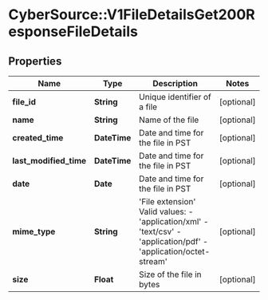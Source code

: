 # CyberSource::V1FileDetailsGet200ResponseFileDetails

## Properties
Name | Type | Description | Notes
------------ | ------------- | ------------- | -------------
**file_id** | **String** | Unique identifier of a file | [optional] 
**name** | **String** | Name of the file | [optional] 
**created_time** | **DateTime** | Date and time for the file in PST | [optional] 
**last_modified_time** | **DateTime** | Date and time for the file in PST | [optional] 
**date** | **Date** | Date and time for the file in PST | [optional] 
**mime_type** | **String** | &#39;File extension&#39;  Valid values: - &#39;application/xml&#39; - &#39;text/csv&#39; - &#39;application/pdf&#39; - &#39;application/octet-stream&#39;  | [optional] 
**size** | **Float** | Size of the file in bytes | [optional] 


